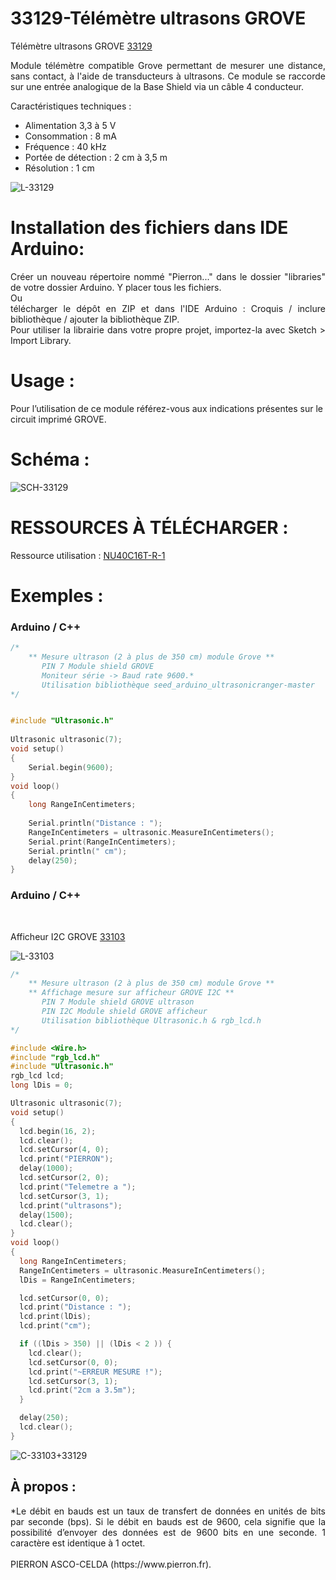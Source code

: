 # 33129-Télémètre ultrasons GROVE

Télémètre ultrasons GROVE [33129](https://www.pierron.fr/interface-arduino-uno-5968.html)

<div style="text-align: justify">Module télémètre compatible Grove permettant de mesurer une distance, sans contact, à l'aide de transducteurs à ultrasons. Ce module se raccorde sur une entrée analogique de la Base Shield via un câble 4 conducteur.</div>

Caractéristiques techniques :
- Alimentation 3,3 à 5 V
- Consommation : 8 mA
- Fréquence : 40 kHz
- Portée de détection : 2 cm à 3,5 m
- Résolution : 1 cm

![L-33129](/img/L-33129.jpg)

# Installation des fichiers dans IDE Arduino:
<div style="text-align: justify">Créer un nouveau répertoire nommé "Pierron..." dans le dossier "libraries" de votre dossier Arduino.
Y placer tous les fichiers.</div>
Ou
<div style="text-align: justify">télécharger le dépôt en ZIP et dans l'IDE Arduino : Croquis / inclure bibliothèque / ajouter la bibliothèque ZIP.</div>

<div style="text-align: justify">Pour utiliser la librairie dans votre propre projet, importez-la avec  Sketch > Import Library.</div>

# Usage :
Pour l’utilisation de ce module référez-vous aux indications présentes sur le circuit imprimé GROVE.

# Schéma :

![SCH-33129](/img/SCH-33129.jpg)

# RESSOURCES À TÉLÉCHARGER :

Ressource utilisation : [NU40C16T-R-1](https://github.com/pierron-asco-celda/33129-Telemetre_ultrasons_GROVE/blob/main/src/Datasheet_NU40C16T-R-1.pdf)

# Exemples :
### Arduino / C++
```cpp
/*
    ** Mesure ultrason (2 à plus de 350 cm) module Grove **
       PIN 7 Module shield GROVE
       Moniteur série -> Baud rate 9600.*
       Utilisation bibliothèque seed_arduino_ultrasonicranger-master 
*/


#include "Ultrasonic.h"
 
Ultrasonic ultrasonic(7);
void setup()
{
    Serial.begin(9600);
}
void loop()
{
    long RangeInCentimeters;
 
    Serial.println("Distance : "); 
    RangeInCentimeters = ultrasonic.MeasureInCentimeters(); 
    Serial.print(RangeInCentimeters);
    Serial.println(" cm");
    delay(250);
}
```
### Arduino / C++
<br>

Afficheur I2C GROVE [33103](https://www.pierron.fr/interface-arduino-uno-5944.html)

![L-33103](/img/L-33103.jpg)

```cpp
/*
    ** Mesure ultrason (2 à plus de 350 cm) module Grove **
    ** Affichage mesure sur afficheur GROVE I2C **
       PIN 7 Module shield GROVE ultrason
       PIN I2C Module shield GROVE afficheur 
       Utilisation bibliothèque Ultrasonic.h & rgb_lcd.h
*/

#include <Wire.h>
#include "rgb_lcd.h"
#include "Ultrasonic.h"
rgb_lcd lcd;
long lDis = 0;

Ultrasonic ultrasonic(7);
void setup()
{
  lcd.begin(16, 2);
  lcd.clear();
  lcd.setCursor(4, 0);
  lcd.print("PIERRON");
  delay(1000);
  lcd.setCursor(2, 0);
  lcd.print("Telemetre a ");
  lcd.setCursor(3, 1);
  lcd.print("ultrasons");
  delay(1500);
  lcd.clear();
}
void loop()
{
  long RangeInCentimeters;
  RangeInCentimeters = ultrasonic.MeasureInCentimeters();
  lDis = RangeInCentimeters;

  lcd.setCursor(0, 0);
  lcd.print("Distance : ");
  lcd.print(lDis);
  lcd.print("cm");

  if ((lDis > 350) || (lDis < 2 )) {
    lcd.clear();
    lcd.setCursor(0, 0);
    lcd.print("~ERREUR MESURE !");
    lcd.setCursor(3, 1);
    lcd.print("2cm a 3.5m");
  }

  delay(250);
  lcd.clear();
}
```
![C-33103+33129](/img/C-33103+33129.jpg)

## À propos :
<div style="text-align: justify">*Le débit en bauds est un taux de transfert de données en unités de bits par seconde (bps). Si le débit en bauds est de 9600, cela signifie que la possibilité d’envoyer des données est de 9600 bits en une seconde. 1 caractère est identique à 1 octet.</div>
<br>
PIERRON ASCO-CELDA (https://www.pierron.fr).
